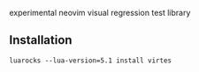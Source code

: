 experimental neovim visual regression test library

## Installation

`luarocks --lua-version=5.1 install virtes`
